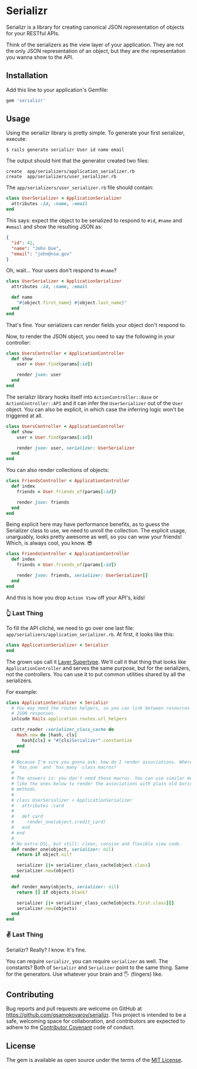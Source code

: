 # Serializr

Serializr is a library for creating canonical JSON representation of objects
for your RESTful APIs.

Think of the serializers as the view layer of your application. They are not
the only JSON representation of an object, but they are _the_ representation
you wanna show to the API.

## Installation

Add this line to your application's Gemfile:

```ruby
gem 'serializr'
```

## Usage

Using the serializr library is pretty simple. To generate your first
serializer, execute:

    $ rails generate serializr User id name email

The output should hint that the generator created two files:

    create  app/serializers/application_serializer.rb
    create  app/serializers/user_serializer.rb

The `app/serializers/user_serializer.rb` file should contain:

```ruby
class UserSerializer < ApplicationSerializer
  attributes :id, :name, :email
end
```

This says: expect the object to be serialized to respond to `#id`, `#name` and
`#email` and show the resulting JSON as:

```json
{
  "id": 42,
  "name": "John Doe",
  "email": "john@nsa.gov"
}
```

Oh, wait... Your users don't respond to `#name`?

```ruby
class UserSerializer < ApplicationSerializer
  attributes :id, :name, :email

  def name
    "#{object.first_name} #{object.last_name}"
  end
end
```

That's fine. Your serializers can render fields your object don't respond to.

Now, to render the JSON object, you need to say the following in your
controller:

```ruby
class UsersController < ApplicationController
  def show
    user = User.find(params[:id])

    render json: user
  end
end
```

The serializr library hooks itself into `ActionController::Base` or
`ActionController::API` and it can infer the `UserSerializer` out of the `User`
object. You can also be explicit, in which case the inferring logic won't be
triggered at all.

```ruby
class UsersController < ApplicationController
  def show
    user = User.find(params[:id])

    render json: user, serializer: UserSerializer
  end
end
```

You can also render collections of objects:

```ruby
class FriendsController < ApplicationController
  def index
    friends = User.friends_of(params[:id])

    render json: friends
  end
end
```

Being explicit here may have performance benefits, as to guess the Serializer
class to use, we need to unroll the collection. The explicit usage, unarguably,
looks pretty awesome as well, so you can wow your friends! Which, is always
cool, you know. 😎

```ruby
class FriendsController < ApplicationController
  def index
    friends = User.friends_of(params[:id])

    render json: friends, serializer: UserSerializer[]
  end
end
```

And this is how you drop `Action View` off your API's, kids!

### 👆 Last Thing

To fill the API cliché, we need to go over one last file:
`app/serializers/application_serializer.rb`. At first, it looks like this:

```ruby
class ApplicationSerializer < Serializr
end
```

The grown ups call it [Layer
Supertype](http://martinfowler.com/eaaCatalog/layerSupertype.html). We'll call
it that thing that looks like `ApplicationController` and serves the same
purpose, but for the serializers, not the controllers. You can use it to put
common utilities shared by all the serializers.

For example:

```ruby
class ApplicationSerializer < Serializr
  # You may need the routes helpers, so you can link between resources in your
  # JSON responses.
  inlcude Rails.application.routes.url_helpers

  cattr_reader :serializer_class_cache do
    Hash.new do |hash, cls|
      hash[cls] = "#{cls}Serializer".constantize
    end
  end

  # Because I'm sure you gonna ask: how do I render associations. Where are the
  # `has_one` and `has_many` class macros?
  #
  # The answers is: you don't need those macros. You can use similar methods
  # like the ones below to render the associations with plain old boring Ruby
  # methods.
  #
  # class UserSerializer < ApplicationSerializer
  #   attributes :card
  #
  #   def card
  #     render_one(object.credit_card)
  #   end
  # end
  #
  # No extra DSL, but still: clean, consise and flexible view code.
  def render_one(object, serializer: nil)
    return if object.nil?

    serializer ||= serializer_class_cache[object.class]
    serializer.new(object)
  end

  def render_many(objects, serializer: nil)
    return [] if objects.blank?

    serializer ||= serializer_class_cache[objects.first.class][]
    serializer.new(objects)
  end
end
```

### ✌️  Last Thing

Serializr? Really? I know. It's fine.

You can require `serializr`, you can require `serializer` as well. The
constants? Both of `Serializr` and `Serializer` point to the same thing. Same
for the generators. Use whatever your brain and 🖐 (fingers) like.

## Contributing

Bug reports and pull requests are welcome on GitHub at
https://github.com/gsamokovarov/serializr. This project is intended to be a
safe, welcoming space for collaboration, and contributors are expected to
adhere to the [Contributor Covenant](http://contributor-covenant.org) code of
conduct.

## License

The gem is available as open source under the terms of the [MIT
License](http://opensource.org/licenses/MIT).
